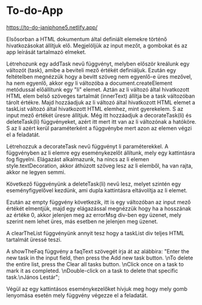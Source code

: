 # To-do-App

https://to-do-janiphone5.netlify.app/

  Elsősorban a HTML dokumentum által definiált elemekre történő hivatkozásokat állítjuk elő. Megjelöljük az input mezőt, a gombokat és az app leírását tartalmazó elmeket.

  Létrehozunk egy addTask nevű függvényt, melyben először kreálunk egy változót (task), amibe a beviteli mező értékét definiáljuk.
  Ezután egy feltételben megnézzük hogy a bevitt szöveg nem egyenlő-e üres mezővel, ha nem egyenlő, akkor egy li változóba a document.createElement metódussal előállítunk egy "li" elemet.
  Aztán az li változó által hivatkozott HTML elem belső szöveges tartalmát (innerText) állítja be a task változóban tárolt értékre.
  Majd hozzáadjuk az li változó által hivatkozott HTML elemet a taskList változó által hivatkozott HTML elemhez, mint gyerekelem.
  S az input mező értékét üresre állítjuk.
  Még itt hozzáadjuk a decorateTask(li) és deleteTask(li) függvényeket, azért itt mert itt van az li változónak a hatóköre. S az li azért kerül paraméterként a függvénybe mert azon az elemen végzi el a feladatát.
  
  Létrehozzuk a decorateTask nevű függvényt li paraméterekkel. A függvényben az li elemre egy eseménykezelőt állítunk, mely egy kattintásra fog figyelni. Elágazást alkalmazunk, ha nincs az li elemen style.textDecoration, akkor áthúzott szöveg lesz az li elemből, ha van rajta, akkor ne legyen semmi.

  Következő függvényünk a deleteTask(li) nevű lesz, melyet szintén egy eseményfigyelővel kezdünk, ami dupla kattintásra eltávolítja az li elemet.

  Ezután az empty függvény következik, itt is egy változóban az input mező értékét elmentjük, majd egy elágazással megnézzük hogy ha a hosszának az értéke 0, akkor jelenjen meg az errorMsg div-ben egy  üzenet, mely szerint nem lehet üres, más esetben ne jelenjen meg üzenet.

  A clearTheList függvényünk annyit tesz hogy a taskList div teljes HTML tartalmát üressé teszi.

  A showTheFaq függvény a faqText szövegét írja át az alábbira:
    "Enter the new task in the input field, then press the Add new task button. \nTo delete the entire list, press the Clear all tasks button. \nClick once on a task to mark it as completed. \nDouble-click on a task to delete that specific task.\nJános Lestár";

  Végül az egy kattintásos eseménykezelőket hívjuk meg hogy mely gomb lenyomása esetén mely függvény végezze el a feladatát.
